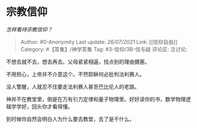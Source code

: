 # 宗教信仰
*怎样看待宗教信仰？*

> Author: #0-Anonymity
> Last update: *26/07/2021*
> Link: [[信仰自由]]
> Category: #【答集】/神学答集
> Tag: #3-信仰/3B-信与疑
> 评论区:
> 泛讨论:

不想去就不去，想去再去。父母紧紧相逼，找点别的理由搪塞。

不用担心，上帝并不介意这个。不然耶稣何必批判法利赛人。

没人警醒，人就忍不住要走法利赛人甚至巴比伦人的老路。

神并不在教堂里，倒是在万有引力定律和量子物理里。好好读你的书，数学物理逻辑学学好，回头你才看得懂。

到时候你自然会明白人为什么要去教堂，去了是干什么。
